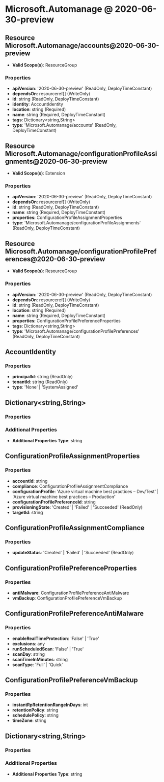 # Microsoft.Automanage @ 2020-06-30-preview

## Resource Microsoft.Automanage/accounts@2020-06-30-preview
* **Valid Scope(s)**: ResourceGroup
### Properties
* **apiVersion**: '2020-06-30-preview' (ReadOnly, DeployTimeConstant)
* **dependsOn**: resourceref[] (WriteOnly)
* **id**: string (ReadOnly, DeployTimeConstant)
* **identity**: AccountIdentity
* **location**: string (Required)
* **name**: string (Required, DeployTimeConstant)
* **tags**: Dictionary<string,String>
* **type**: 'Microsoft.Automanage/accounts' (ReadOnly, DeployTimeConstant)

## Resource Microsoft.Automanage/configurationProfileAssignments@2020-06-30-preview
* **Valid Scope(s)**: Extension
### Properties
* **apiVersion**: '2020-06-30-preview' (ReadOnly, DeployTimeConstant)
* **dependsOn**: resourceref[] (WriteOnly)
* **id**: string (ReadOnly, DeployTimeConstant)
* **name**: string (Required, DeployTimeConstant)
* **properties**: ConfigurationProfileAssignmentProperties
* **type**: 'Microsoft.Automanage/configurationProfileAssignments' (ReadOnly, DeployTimeConstant)

## Resource Microsoft.Automanage/configurationProfilePreferences@2020-06-30-preview
* **Valid Scope(s)**: ResourceGroup
### Properties
* **apiVersion**: '2020-06-30-preview' (ReadOnly, DeployTimeConstant)
* **dependsOn**: resourceref[] (WriteOnly)
* **id**: string (ReadOnly, DeployTimeConstant)
* **location**: string (Required)
* **name**: string (Required, DeployTimeConstant)
* **properties**: ConfigurationProfilePreferenceProperties
* **tags**: Dictionary<string,String>
* **type**: 'Microsoft.Automanage/configurationProfilePreferences' (ReadOnly, DeployTimeConstant)

## AccountIdentity
### Properties
* **principalId**: string (ReadOnly)
* **tenantId**: string (ReadOnly)
* **type**: 'None' | 'SystemAssigned'

## Dictionary<string,String>
### Properties
### Additional Properties
* **Additional Properties Type**: string

## ConfigurationProfileAssignmentProperties
### Properties
* **accountId**: string
* **compliance**: ConfigurationProfileAssignmentCompliance
* **configurationProfile**: 'Azure virtual machine best practices – Dev/Test' | 'Azure virtual machine best practices – Production'
* **configurationProfilePreferenceId**: string
* **provisioningState**: 'Created' | 'Failed' | 'Succeeded' (ReadOnly)
* **targetId**: string

## ConfigurationProfileAssignmentCompliance
### Properties
* **updateStatus**: 'Created' | 'Failed' | 'Succeeded' (ReadOnly)

## ConfigurationProfilePreferenceProperties
### Properties
* **antiMalware**: ConfigurationProfilePreferenceAntiMalware
* **vmBackup**: ConfigurationProfilePreferenceVmBackup

## ConfigurationProfilePreferenceAntiMalware
### Properties
* **enableRealTimeProtection**: 'False' | 'True'
* **exclusions**: any
* **runScheduledScan**: 'False' | 'True'
* **scanDay**: string
* **scanTimeInMinutes**: string
* **scanType**: 'Full' | 'Quick'

## ConfigurationProfilePreferenceVmBackup
### Properties
* **instantRpRetentionRangeInDays**: int
* **retentionPolicy**: string
* **schedulePolicy**: string
* **timeZone**: string

## Dictionary<string,String>
### Properties
### Additional Properties
* **Additional Properties Type**: string

